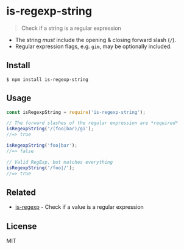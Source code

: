 # is-regexp-string

> Check if a string is a regular expression

* The string *must* include the opening &amp; closing forward slash (`/`).
* Regular expression flags, e.g. `gim`, may be optionally included.

## Install

```
$ npm install is-regexp-string
```

## Usage

```js
const isRegexpString = require('is-regexp-string');

// The forward slashes of the regular expression are *required*
isRegexpString('/(foo|bar)/gi');
//=> true

isRegexpString('foo|bar');
//=> false

// Valid RegExp, but matches everything
isRegexpString('/foo|/');
//=> true
```

## Related

- [is-regexp](https://github.com/sindresorhus/is-regexp) - Check if a value is a regular expression

## License

MIT

